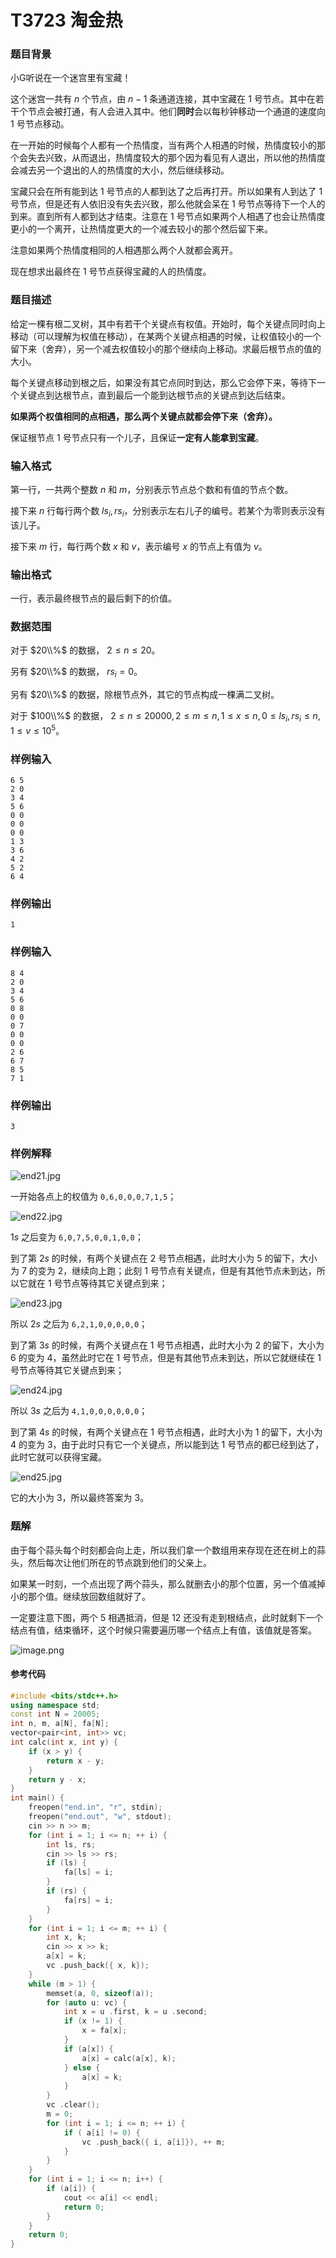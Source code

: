 # T3723 淘金热
### 题目背景

小G听说在一个迷宫里有宝藏！

这个迷宫一共有 $n$ 个节点，由 $n-1$ 条通道连接，其中宝藏在 $1$ 号节点。其中在若干个节点会被打通，有人会进入其中。他们**同时**会以每秒钟移动一个通道的速度向 $1$ 号节点移动。

在一开始的时候每个人都有一个热情度，当有两个人相遇的时候，热情度较小的那个会失去兴致，从而退出，热情度较大的那个因为看见有人退出，所以他的热情度会减去另一个退出的人的热情度的大小，然后继续移动。

宝藏只会在所有能到达 $1$ 号节点的人都到达了之后再打开。所以如果有人到达了 $1$ 号节点，但是还有人依旧没有失去兴致，那么他就会呆在 $1$ 号节点等待下一个人的到来。直到所有人都到达才结束。注意在 $1$ 号节点如果两个人相遇了也会让热情度更小的一个离开，让热情度更大的一个减去较小的那个然后留下来。

注意如果两个热情度相同的人相遇那么两个人就都会离开。

现在想求出最终在 $1$ 号节点获得宝藏的人的热情度。

### 题目描述

给定一棵有根二叉树，其中有若干个关键点有权值。开始时，每个关键点同时向上移动（可以理解为权值在移动），在某两个关键点相遇的时候，让权值较小的一个留下来（舍弃），另一个减去权值较小的那个继续向上移动。求最后根节点的值的大小。

每个关键点移动到根之后，如果没有其它点同时到达，那么它会停下来，等待下一个关键点到达根节点，直到最后一个能到达根节点的关键点到达后结束。

**如果两个权值相同的点相遇，那么两个关键点就都会停下来（舍弃）。**

保证根节点 $1$ 号节点只有一个儿子，且保证**一定有人能拿到宝藏**。


### 输入格式

第一行，一共两个整数 $n$ 和 $m$，分别表示节点总个数和有值的节点个数。

接下来 $n$ 行每行两个数 $ls_i,rs_i$，分别表示左右儿子的编号。若某个为零则表示没有该儿子。

接下来 $m$ 行，每行两个数 $x$ 和 $v$，表示编号 $x$ 的节点上有值为 $v$。


### 输出格式

一行，表示最终根节点的最后剩下的价值。

### 数据范围

对于 $20\\%$ 的数据， $2\le n\le 20$。

另有 $20\\%$ 的数据， $rs_i=0$。

另有 $20\\%$ 的数据，除根节点外，其它的节点构成一棵满二叉树。

对于 $100\\%$ 的数据， $2\le n\le 20000,2\le m\le n,1\le x\le n,0\le ls_i,rs_i\le n,1\le v\le 10^5$。

### 样例输入

```
6 5
2 0
3 4
5 6
0 0
0 0
0 0
1 3
3 6
4 2
5 2
6 4
```

### 样例输出

```
1
```

### 样例输入

```
8 4
2 0
3 4
5 6
0 8
0 0
0 7
0 0
0 0
2 6
6 7
8 5
7 1
```

### 样例输出

```
3
```

### 样例解释

![end21.jpg](https://res.jisuanke.com/img/upload/e6a9227ea70d07e50e06ebd785c3ae315cf0b901.jpg)

一开始各点上的权值为 `0,6,0,0,0,7,1,5`；

![end22.jpg](https://res.jisuanke.com/img/upload/20a20ae2b95d8e4ac6d38b3551628708a459c538.jpg)

$1s$ 之后变为 `6,0,7,5,0,0,1,0,0`；

到了第 $2s$ 的时候，有两个关键点在 $2$ 号节点相遇，此时大小为 $5$ 的留下，大小为 $7$ 的变为 $2$，继续向上跑；此刻 $1$ 号节点有关键点，但是有其他节点未到达，所以它就在 $1$ 号节点等待其它关键点到来；

![end23.jpg](https://res.jisuanke.com/img/upload/4708098ae8eae7280540976079979b33f2b8ab87.jpg)

所以 $2s$ 之后为 `6,2,1,0,0,0,0,0`；

到了第 $3s$ 的时候，有两个关键点在 $1$ 号节点相遇，此时大小为 $2$ 的留下，大小为 $6$ 的变为 $4$，虽然此时它在 $1$ 号节点，但是有其他节点未到达，所以它就继续在 $1$ 号节点等待其它关键点到来；

![end24.jpg](https://res.jisuanke.com/img/upload/64f96bec90a46ceb5fe8e048e378032323f75fe3.jpg)

所以 $3s$ 之后为 `4,1,0,0,0,0,0,0`；

到了第 $4s$ 的时候，有两个关键点在 $1$ 号节点相遇，此时大小为 $1$ 的留下，大小为 $4$ 的变为 $3$，由于此时只有它一个关键点，所以能到达 $1$ 号节点的都已经到达了，此时它就可以获得宝藏。

![end25.jpg](https://res.jisuanke.com/img/upload/954348a67c7f4ae386bb8587670c8357dede2010.jpg)

它的大小为 $3$，所以最终答案为 $3$。

### 题解

由于每个蒜头每个时刻都会向上走，所以我们拿一个数组用来存现在还在树上的蒜头，然后每次让他们所在的节点跳到他们的父亲上。

如果某一时刻，一个点出现了两个蒜头，那么就删去小的那个位置，另一个值减掉小的那个值。继续放回数组就好了。

一定要注意下图，两个 $5$ 相遇抵消，但是 $12$ 还没有走到根结点，此时就剩下一个结点有值，结束循环，这个时候只需要遍历哪一个结点上有值，该值就是答案。

![image.png](https://res.jisuanke.com/img/upload/65d1ca1e0fda88fa0a8a70086c97645e3c6c0fa8.png)

#### 参考代码

```c++
#include <bits/stdc++.h>
using namespace std;
const int N = 20005;
int n, m, a[N], fa[N];
vector<pair<int, int>> vc;
int calc(int x, int y) {
    if (x > y) {
        return x - y;
    }
    return y - x;
}
int main() {
    freopen("end.in", "r", stdin);
    freopen("end.out", "w", stdout);
    cin >> n >> m;
    for (int i = 1; i <= n; ++ i) {
        int ls, rs;
        cin >> ls >> rs;
        if (ls) {
            fa[ls] = i;
        }
        if (rs) {
            fa[rs] = i;
        }
    }
    for (int i = 1; i <= m; ++ i) {
        int x, k;
        cin >> x >> k;
        a[x] = k;
        vc .push_back({ x, k});
    }
    while (m > 1) {
        memset(a, 0, sizeof(a));
        for (auto u: vc) {
            int x = u .first, k = u .second;
            if (x != 1) {
                x = fa[x];
            }
            if (a[x]) {
                a[x] = calc(a[x], k);
            } else {
                a[x] = k;
            }
        }
        vc .clear();
        m = 0;
        for (int i = 1; i <= n; ++ i) {
            if ( a[i] != 0) {
                vc .push_back({ i, a[i]}), ++ m;
            }
        }
    }
    for (int i = 1; i <= n; i++) {
        if (a[i]) {
            cout << a[i] << endl;
            return 0;
        }
    }
    return 0;
}
```

<div style="page-break-after: always"></div>
